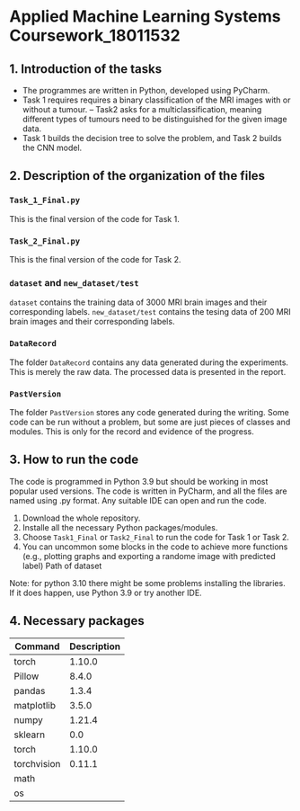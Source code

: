 #  Applied Machine Learning Systems Coursework_18011532

## 1. Introduction of the tasks

- The programmes are written in Python, developed using PyCharm.
- Task 1 requires requires a binary classification of the MRI images with or without a tumour. – Task2 asks for a multiclassification, meaning different types of tumours need to be distinguished for the given image data.
- Task 1 builds the decision tree to solve the problem, and Task 2 builds the CNN model.



## 2. Description of the organization of the files

### ``Task_1_Final.py``

This is the final version of the code for Task 1.

### ``Task_2_Final.py``

This is the final version of the code for Task 2.

###  `dataset` and `new_dataset/test` 

`dataset` contains the training data of 3000 MRI brain images and their corresponding labels. `new_dataset/test` contains the tesing data of 200 MRI brain images and their corresponding labels.

### `DataRecord`

The folder `DataRecord` contains any data generated during the experiments. This is merely the raw data. The processed data is presented in the report.

### `PastVersion`

The folder `PastVersion` stores any code generated during the writing. Some code can be run without a problem, but some are just pieces of classes and modules. This is only for the record and evidence of the progress.

## 3. How to run the code

The code is programmed in Python 3.9 but should be working in most popular used versions. The code is written in PyCharm, and all the files are named using .py format. Any suitable IDE can open and run the code.

1. Download the whole repository.
2. Installe all the necessary Python packages/modules.
3. Choose `Task1_Final` or `Task2_Final` to run the code for Task 1 or Task 2.
4. You can uncommon some blocks in the code to achieve more functions (e.g., plotting graphs and exporting a randome image with predicted label)
Path of dataset

Note: for python 3.10 there might be some problems installing the libraries. If it does happen, use Python 3.9 or try another IDE. 

## 4. Necessary packages

| Command | Description |
| --- | --- |
| torch | 1.10.0 |
| Pillow | 8.4.0 |
|pandas      |                 1.3.4|
|matplotlib      |             3.5.0|
|numpy   |                     1.21.4|
|sklearn        |              0.0|
|torch             |           1.10.0|
|torchvision      |            0.11.1|
|math||
|os |  |

